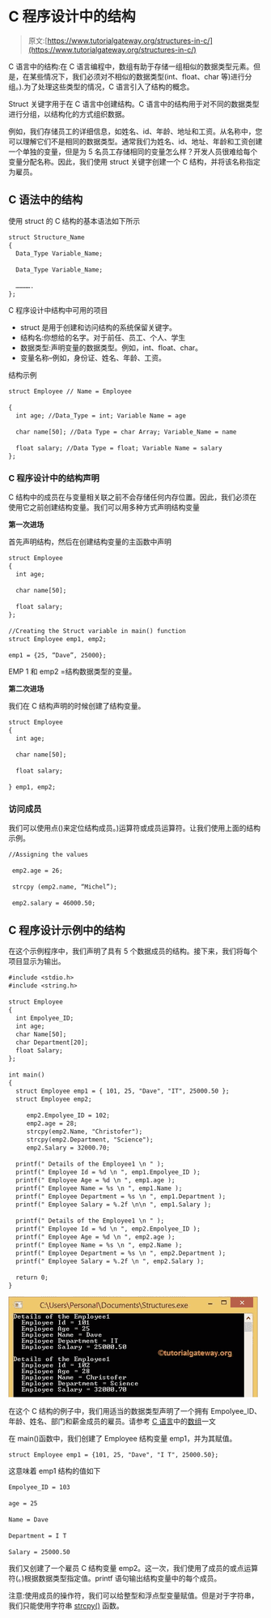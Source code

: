 # C 程序设计中的结构

> 原文:[https://www.tutorialgateway.org/structures-in-c/](https://www.tutorialgateway.org/structures-in-c/)

C 语言中的结构:在 C 语言编程中，数组有助于存储一组相似的数据类型元素。但是，在某些情况下，我们必须对不相似的数据类型(int、float、char 等)进行分组。).为了处理这些类型的情况，C 语言引入了结构的概念。

Struct 关键字用于在 C 语言中创建结构。C 语言中的结构用于对不同的数据类型进行分组，以结构化的方式组织数据。

例如，我们存储员工的详细信息，如姓名、id、年龄、地址和工资。从名称中，您可以理解它们不是相同的数据类型。通常我们为姓名、id、地址、年龄和工资创建一个单独的变量，但是为 5 名员工存储相同的变量怎么样？开发人员很难给每个变量分配名称。因此，我们使用 struct 关键字创建一个 C 结构，并将该名称指定为雇员。

## C 语法中的结构

使用 struct 的 C 结构的基本语法如下所示

```
struct Structure_Name
{
  Data_Type Variable_Name;

  Data_Type Variable_Name;

  ………….
};
```

C 程序设计中结构中可用的项目

*   struct 是用于创建和访问结构的系统保留关键字。
*   结构名:你想给的名字。对于前任、员工、个人、学生
*   数据类型:声明变量的数据类型。例如，int、float、char。
*   变量名称–例如，身份证、姓名、年龄、工资。

结构示例

```
struct Employee // Name = Employee

{
  int age; //Data_Type = int; Variable Name = age

  char name[50]; //Data Type = char Array; Variable_Name = name

  float salary; //Data Type = float; Variable Name = salary
};
```

### C 程序设计中的结构声明

C 结构中的成员在与变量相关联之前不会存储任何内存位置。因此，我们必须在使用它之前创建结构变量。我们可以用多种方式声明结构变量

**第一次进场**

首先声明结构，然后在创建结构变量的主函数中声明

```
struct Employee
{
  int age;

  char name[50];

  float salary;
};

//Creating the Struct variable in main() function
struct Employee emp1, emp2;

emp1 = {25, “Dave”, 25000};
```

EMP 1 和 emp2 =结构数据类型的变量。

**第二次进场**

我们在 C 结构声明的时候创建了结构变量。

```
struct Employee
{
  int age;

  char name[50];

  float salary;

} emp1, emp2;
```

### 访问成员

我们可以使用点()来定位结构成员。)运算符或成员运算符。让我们使用上面的结构示例。

```
//Assigning the values

 emp2.age = 26;

 strcpy (emp2.name, “Michel”);

 emp2.salary = 46000.50;
```

## C 程序设计示例中的结构

在这个示例程序中，我们声明了具有 5 个数据成员的结构。接下来，我们将每个项目显示为输出。

```
#include <stdio.h> 
#include <string.h> 

struct Employee 
{
  int Empolyee_ID;
  int age;  
  char Name[50];
  char Department[20];
  float Salary;
};

int main() 
{
  struct Employee emp1 = { 101, 25, "Dave", "IT", 25000.50 };
  struct Employee emp2;

     emp2.Empolyee_ID = 102;
     emp2.age = 28;
     strcpy(emp2.Name, "Christofer");
     strcpy(emp2.Department, "Science");
     emp2.Salary = 32000.70;

  printf(" Details of the Employee1 \n " );
  printf(" Employee Id = %d \n ", emp1.Empolyee_ID );
  printf(" Employee Age = %d \n ", emp1.age );
  printf(" Employee Name = %s \n ", emp1.Name );
  printf(" Employee Department = %s \n ", emp1.Department );
  printf(" Employee Salary = %.2f \n\n ", emp1.Salary );

  printf(" Details of the Employee1 \n " );
  printf(" Employee Id = %d \n ", emp2.Empolyee_ID );
  printf(" Employee Age = %d \n ", emp2.age );
  printf(" Employee Name = %s \n ", emp2.Name );
  printf(" Employee Department = %s \n ", emp2.Department );
  printf(" Employee Salary = %.2f \n ", emp2.Salary );

  return 0;
}
```

![Structures in C Programming](img/4c1b97297b1b26e002774f4e9c867889.png)

在这个 C 结构的例子中，我们用适当的数据类型声明了一个拥有 Empolyee_ID、年龄、姓名、部门和薪金成员的雇员。请参考 [C 语言](https://www.tutorialgateway.org/c-programming/)中的[数组](https://www.tutorialgateway.org/array-in-c/)一文

在 main()函数中，我们创建了 Employee 结构变量 emp1，并为其赋值。

```
struct Employee emp1 = {101, 25, "Dave", "I T", 25000.50};
```

这意味着 emp1 结构的值如下

```
Empolyee_ID = 103

age = 25

Name = Dave

Department = I T

Salary = 25000.50
```

我们又创建了一个雇员 C 结构变量 emp2。这一次，我们使用了成员的或点运算符(。)根据数据类型指定值。printf 语句输出结构变量中的每个成员。

注意:使用成员的操作符，我们可以给整型和浮点型变量赋值。但是对于字符串，我们只能使用字符串 [strcpy()](https://www.tutorialgateway.org/strcpy-in-c-programming/) 函数。
